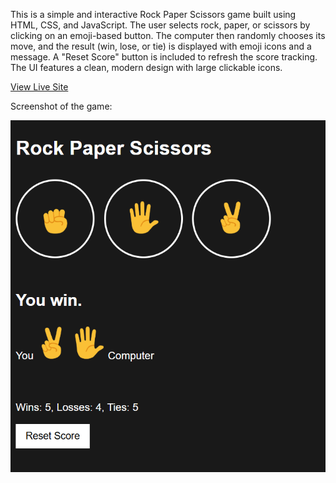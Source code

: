 This is a simple and interactive Rock Paper Scissors game built using HTML, CSS, and JavaScript. The user selects rock, paper, or scissors by clicking on an emoji-based button. The computer then randomly chooses its move, and the result (win, lose, or tie) is displayed with emoji icons and a message. A "Reset Score" button is included to refresh the score tracking. The UI features a clean, modern design with large clickable icons.

[View Live Site](https://ragoarjun.github.io/rock-paper-scissor/)

Screenshot of the game:

![Rock Paper Scissor](https://github.com/ragoarjun/rock-paper-scissor/blob/92b501919b9cea8b1a69ae8ad20e94e8fb3b9da0/output/rock-paper-scissor.png)
